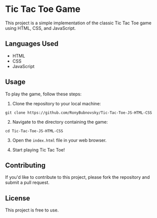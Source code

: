 # Tic Tac Toe Game

This project is a simple implementation of the classic Tic Tac Toe game using HTML, CSS, and JavaScript.

## Languages Used

- HTML
- CSS
- JavaScript

## Usage

To play the game, follow these steps:

1. Clone the repository to your local machine:

`git clone https://github.com/RonyBubnovsky/Tic-Tac-Toe-JS-HTML-CSS`

2. Navigate to the directory containing the game:

`cd Tic-Tac-Toe-JS-HTML-CSS`

3. Open the `index.html` file in your web browser.

4. Start playing Tic Tac Toe!

## Contributing

If you'd like to contribute to this project, please fork the repository and submit a pull request.

## License

This project is free to use.
